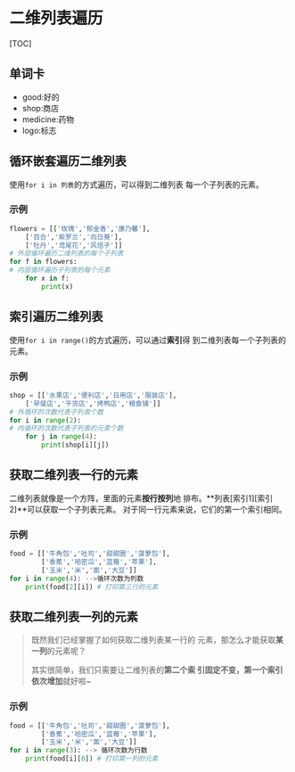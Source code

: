 # 二维列表遍历

[TOC]

## 单词卡

- good:好的
- shop:商店
- medicine:药物
- logo:标志

## 循环嵌套遍历二维列表

使用`for i in 列表`的方式遍历，可以得到二维列表
每一个子列表的元素。

### 示例

```python
flowers = [['玫瑰','郁金香','康乃馨'],
	['百合','紫罗兰','向日葵'],
	['牡丹','鸢尾花','风信子']]
# 外层循环遍历二维列表的每个子列表
for f in flowers:
# 内层循环遍历子列表的每个元素
	for x in f:
		print(x)
```

## 索引遍历二维列表

使用`for i in range()`的方式遍历，可以通过**索引**得
到二维列表每一个子列表的元素。

### 示例

```python
shop = [['水果店','便利店','日用店','服装店'],
	['早餐店','干货店','烤鸭店','粮食铺']]
# 外循环的次数代表子列表个数
for i in range(2):
# 内循环的次数代表子列表的元素个数
	for j in range(4):
		print(shop[i][j])
```

## 获取二维列表一行的元素

二维列表就像是一个方阵，里面的元素**按行按列**地
排布。**列表\[索引1\]\[索引2\]**可以获取一个子列表元素。
对于同一行元素来说，它们的第一个索引相同。

### 示例

```python
food = [['牛角包','吐司','甜甜圈','菠萝包'],
		['香蕉','哈密瓜','蓝莓','苹果'],
		['玉米','米','面','大豆']]
for i in range(4): -->循环次数为列数
	print(food[2][i]) # 打印第三行的元素
```

## 获取二维列表一列的元素

> 既然我们已经掌握了如何获取二维列表某一行的
> 元素，那怎么才能获取**某一列**的元素呢？
>
> 其实很简单，我们只需要让二维列表的**第二个索
> 引固定不变，第一个索引依次增加**就好啦~

### 示例

```python
food = [['牛角包','吐司','甜甜圈','菠萝包'],
		['香蕉','哈密瓜','蓝莓','苹果'],
		['玉米','米','面','大豆']]
for i in range(3): --> 循环次数为行数
	print(food[i][0]) # 打印第一列的元素
```

